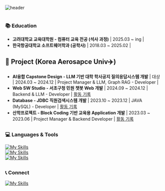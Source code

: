 
![header](https://capsule-render.vercel.app/api?type=waving&&&&color=auto&height=300&section=header&text=Welcome~&fontSize=150&animation=fadeIn&fontAlignY=30&desc=hanhyuk's%20GitHub%20Profile&descAlignY=51&descAlign=70)

# <h3><b> :books: Education </b></h3>
- **고려대학교 교육대학원 - 컴퓨터 교육 전공 (석사 과정)** | 2025.03 ~ ing |
- **한국항공대학교 소프트웨어학과 (공학사)** | 2018.03 ~ 2025.02 |

## 🔖 Project (Korea Aerosapce Univ✈️)
- **AI융합 Capstone Design - LLM 기반 대학 학사공지 질의응답시스템 개발** | 대상 | 2024.03 ~ 2024.12 | Project Manager & LLM, Graph RAG - Developer |
- **Web SW Studio - 서초구청 민원 챗봇 Web 개발** | 2024.09 ~ 2024.12 | Backend & LLM - Developer | [활동 기록](https://github.com/Seocho-gu-Chatbot/Front-end) 
- **Database - JDBC 직원검색시스템 개발** | 2023.10 ~ 2023.12 | JAVA (MySQL) - Developer | [활동 기록](https://github.com/630hyuk/Database---JDBC-Programming) 
- **산학프로젝트 - Block Coding 기반 교육용 Application 개발** | 2023.03 ~ 2023.06 | Project Manager & Backend Developer | [활동 기록](https://github.com/630hyuk/Block-Coding-Application) 


##
### 💻 Languages & Tools

[![My Skills](https://skillicons.dev/icons?i=python,java,c,cpp,html,css,js,php)](https://skillicons.dev)
</br>
[![My Skills](https://skillicons.dev/icons?i=vscode,visualstudio,linux,eclipse,idea,anaconda,aws,docker,figma,mysql,flask)](https://skillicons.dev)
</br>
[![My Skills](https://skillicons.dev/icons?i=gcp,notion,discord)](https://skillicons.dev)

##
### 📞 Connect
[![My Skills](https://skillicons.dev/icons?i=gmail,instagram,github)](https://skillicons.dev)




